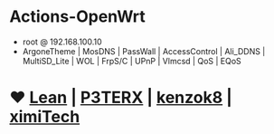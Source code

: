 # Actions-OpenWrt

- root  @  192.168.100.10
- ArgoneTheme  |  MosDNS |  PassWall | AccessControl | Ali_DDNS | MultiSD_Lite | WOL | FrpS/C | UPnP | Vlmcsd | QoS | EQoS

# ❤️  [Lean](https://github.com/coolsnowwolf/lede) |  [P3TERX](https://github.com/P3TERX/Actions-OpenWrt)  |  [kenzok8](https://github.com/kenzok8) |  [ximiTech ](https://github.com/ximiTech)

